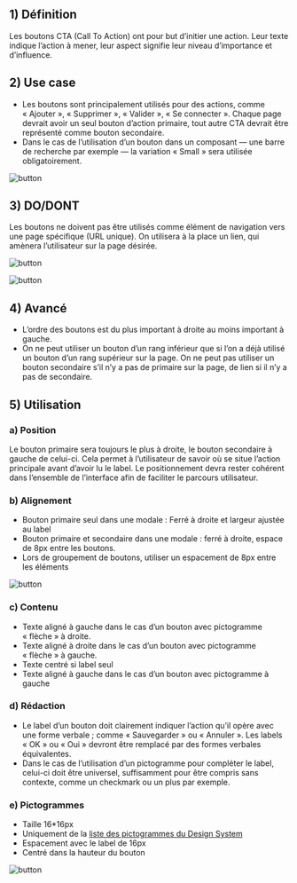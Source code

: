 ## 1) Définition

Les boutons CTA (Call To Action) ont pour but d’initier une action. Leur texte indique l’action à mener, leur aspect signifie leur niveau d’importance et d’influence.

## 2) Use case

- Les boutons sont principalement utilisés pour des actions, comme «&nbsp;Ajouter&nbsp;», «&nbsp;Supprimer&nbsp;», «&nbsp;Valider&nbsp;», «&nbsp;Se connecter&nbsp;». Chaque page devrait avoir un seul bouton d’action primaire, tout autre CTA devrait être représenté comme bouton secondaire.
- Dans le cas de l’utilisation d’un bouton dans un composant — une barre de recherche par exemple — la variation «&nbsp;Small&nbsp;» sera utilisée obligatoirement.

<p><img src="../../assets/images/button/button-01.jpg" alt="button" class="tk-markdown__img-fullscreen" /></p>

## 3) DO/DONT

Les boutons ne doivent pas être utilisés comme élément de navigation vers une page spécifique (URL unique). On utilisera à la place un lien, qui amènera l’utilisateur sur la page désirée.

<p><img src="../../assets/images/button/button-02.jpg" alt="button" class="tk-markdown__img-fullscreen" /></p>
<p><img src="../../assets/images/button/button-03.jpg" alt="button" class="tk-markdown__img-fullscreen" /></p>

## 4) Avancé

- L’ordre des boutons est du plus important à droite au moins important à gauche.
- On ne peut utiliser un bouton d’un rang inférieur que si l’on a déjà utilisé un bouton d’un rang supérieur sur la page. On ne peut pas utiliser un bouton secondaire s’il n’y a pas de primaire sur la page, de lien si il n’y a pas de secondaire.

## 5) Utilisation

### a) Position

Le bouton primaire sera toujours le plus à droite, le bouton secondaire à gauche de celui-ci. Cela permet à l’utilisateur de savoir où se situe l’action principale avant d’avoir lu le label. Le positionnement devra rester cohérent dans l’ensemble de l’interface afin de faciliter le parcours utilisateur.

### b) Alignement

- Bouton primaire seul dans une modale : Ferré à droite et largeur ajustée au label
- Bouton primaire et secondaire dans une modale : ferré à droite, espace de 8px entre les boutons.
- Lors de groupement de boutons, utiliser un espacement de 8px entre les éléments

<p><img src="../../assets/images/button/button-04.jpg" alt="button" class="tk-markdown__img-fullscreen" /></p>

### c) Contenu

- Texte aligné à gauche dans le cas d’un bouton avec pictogramme «&nbsp;flèche&nbsp;» à droite.
- Texte aligné à droite dans le cas d’un bouton avec pictogramme «&nbsp;flèche&nbsp;» à gauche.
- Texte centré si label seul
- Texte aligné à gauche dans le cas d’un bouton avec pictogramme à gauche

### d) Rédaction

- Le label d’un bouton doit clairement indiquer l’action qu’il opère avec une forme verbale ; comme «&nbsp;Sauvegarder&nbsp;» ou «&nbsp;Annuler&nbsp;». Les labels «&nbsp;OK&nbsp;» ou «&nbsp;Oui&nbsp;» devront être remplacé par des formes verbales équivalentes.
- Dans le cas de l’utilisation d’un pictogramme pour compléter le label, celui-ci doit être universel, suffisamment pour être compris sans contexte, comme un checkmark ou un plus par exemple.

### e) Pictogrammes

- Taille 16\*16px
- Uniquement de la <a href="https://axaguildev.github.io/design-system/guidelines/icones" title="icon design system AXA" >liste des pictogrammes du Design System</a>
- Espacement avec le label de 16px
- Centré dans la hauteur du bouton

<p><img src="../../assets/images/button/button-05.jpg" alt="button" class="tk-markdown__img-fullscreen" /></p>
